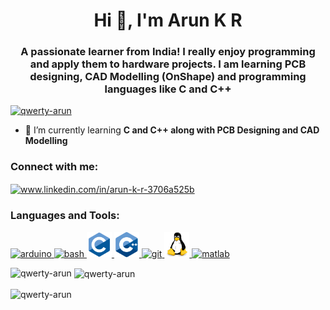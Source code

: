 <h1 align="center">Hi 👋, I'm Arun K R</h1>
<h3 align="center">A passionate learner from India! I really enjoy programming and apply them to hardware projects. I am learning PCB designing, CAD Modelling (OnShape) and programming languages like C and C++</h3>

<p align="left"> <a href="https://github.com/ryo-ma/github-profile-trophy"><img src="https://github-profile-trophy.vercel.app/?username=qwerty-arun" alt="qwerty-arun" /></a> </p>

- 🌱 I’m currently learning **C and C++ along with PCB Designing and CAD Modelling**

<h3 align="left">Connect with me:</h3>
<p align="left">
<a href="https://linkedin.com/in/www.linkedin.com/in/arun-k-r-3706a525b" target="blank"><img align="center" src="https://raw.githubusercontent.com/rahuldkjain/github-profile-readme-generator/master/src/images/icons/Social/linked-in-alt.svg" alt="www.linkedin.com/in/arun-k-r-3706a525b" height="30" width="40" /></a>
</p>

<h3 align="left">Languages and Tools:</h3>
<p align="left"> <a href="https://www.arduino.cc/" target="_blank" rel="noreferrer"> <img src="https://cdn.worldvectorlogo.com/logos/arduino-1.svg" alt="arduino" width="40" height="40"/> </a> <a href="https://www.gnu.org/software/bash/" target="_blank" rel="noreferrer"> <img src="https://www.vectorlogo.zone/logos/gnu_bash/gnu_bash-icon.svg" alt="bash" width="40" height="40"/> </a> <a href="https://www.cprogramming.com/" target="_blank" rel="noreferrer"> <img src="https://raw.githubusercontent.com/devicons/devicon/master/icons/c/c-original.svg" alt="c" width="40" height="40"/> </a> <a href="https://www.w3schools.com/cpp/" target="_blank" rel="noreferrer"> <img src="https://raw.githubusercontent.com/devicons/devicon/master/icons/cplusplus/cplusplus-original.svg" alt="cplusplus" width="40" height="40"/> </a> <a href="https://git-scm.com/" target="_blank" rel="noreferrer"> <img src="https://www.vectorlogo.zone/logos/git-scm/git-scm-icon.svg" alt="git" width="40" height="40"/> </a> <a href="https://www.linux.org/" target="_blank" rel="noreferrer"> <img src="https://raw.githubusercontent.com/devicons/devicon/master/icons/linux/linux-original.svg" alt="linux" width="40" height="40"/> </a> <a href="https://www.mathworks.com/" target="_blank" rel="noreferrer"> <img src="https://upload.wikimedia.org/wikipedia/commons/2/21/Matlab_Logo.png" alt="matlab" width="40" height="40"/> </a> </p>

<p><img align="left" src="https://github-readme-stats.vercel.app/api/top-langs?username=qwerty-arun&show_icons=true&locale=en&layout=compact" alt="qwerty-arun" /></p>

<p>&nbsp;<img align="center" src="https://github-readme-stats.vercel.app/api?username=qwerty-arun&show_icons=true&locale=en" alt="qwerty-arun" /></p>

<p><img align="center" src="https://github-readme-streak-stats.herokuapp.com/?user=qwerty-arun&" alt="qwerty-arun" /></p>
